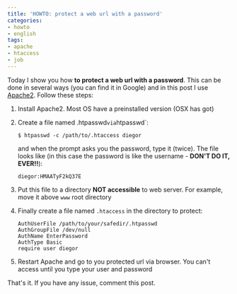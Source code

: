 ```yaml
---
title: 'HOWTO: protect a web url with a password'
categories:
- howto
- english
tags:
- apache
- htaccess
- job
---
```

Today I show you how **to protect a web url with a password**. This can be
done in several ways (you can find it in Google) and in this post I use
[Apache2](http://apache.org/). Follow these steps:

  1. Install Apache2. Most OS have a preinstalled version (OSX has got)
  2. Create a file named .htpasswd` via `htpasswd`:
     
     ```
     $ htpasswd -c /path/to/.htaccess diegor
     ```

     and when the prompt asks you the password, type it (twice). The file looks
     like (in this case the password is like the username - **DON'T DO IT,
     EVER!!**):

     ```
     diegor:HMAATyF2kQ37E
     ```
  3. Put this file to a directory **NOT accessible** to web server. For example, move it above `www` root directory
  4. Finally create a file named `.htaccess` in the directory to protect:
     
     ```
     AuthUserFile /path/to/your/safedir/.htpasswd  
     AuthGroupFile /dev/null  
     AuthName EnterPassword  
     AuthType Basic
     require user diegor
     ```
  5. Restart Apache and go to you protected url via browser. You can't access until you type your user and password
  
That's it. If you have any issue, comment this post.

